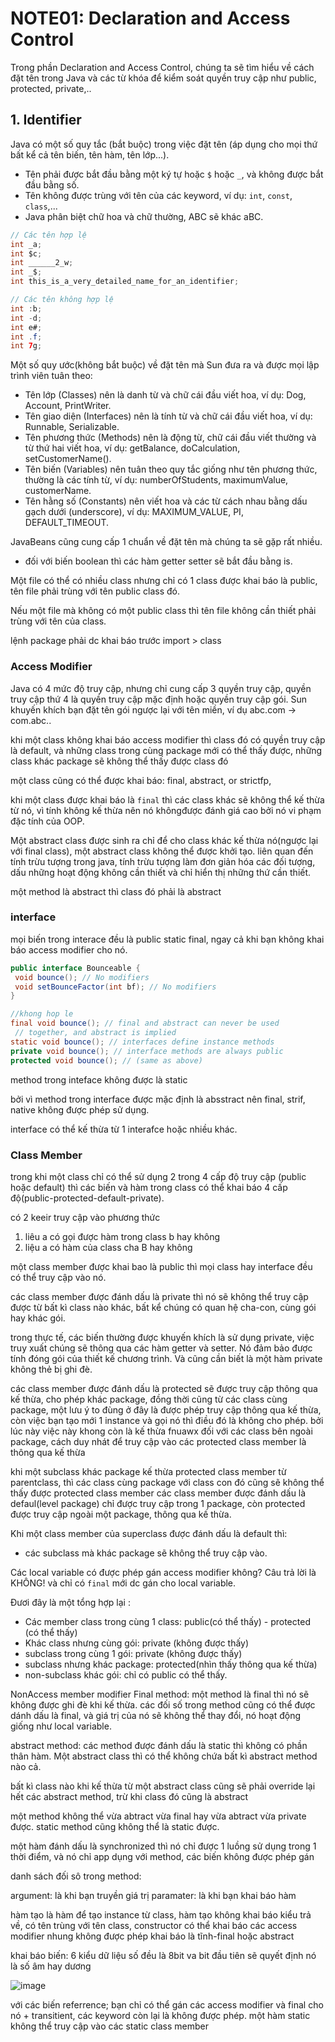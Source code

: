# NOTE01: Declaration and Access Control
Trong phần Declaration and Access Control, chúng ta sẽ tìm hiểu về cách đặt tên trong Java và các từ khóa để kiểm soát quyền truy cập như public, protected, private,..

## 1. Identifier
Java có một số quy tắc (bắt buộc) trong việc đặt tên (áp dụng cho mọi thứ bất kể cả tên biến, tên hàm, tên lớp...).
- Tên phải được bắt đầu bằng một ký tự hoặc `$` hoặc `_`, và không được bắt đầu bằng số.
- Tên không được trùng với tên của các keyword, ví dụ: `int`, `const`, `class`,...
- Java phân biệt chữ hoa và chữ thường, ABC sẽ khác aBC.
```java
// Các tên hợp lệ
int _a;
int $c;
int ______2_w;
int _$;
int this_is_a_very_detailed_name_for_an_identifier;

// Các tên không hợp lệ
int :b;
int -d;
int e#;
int .f;
int 7g;
```
Một số quy ước(không bắt buộc) về đặt tên mà Sun đưa ra và được mọi lập trình viên tuân theo:
- Tên lớp (Classes) nên là danh từ và chữ cái đầu viết hoa, ví dụ: Dog, Account, PrintWriter.
- Tên giao diện (Interfaces) nên là tính từ và chữ cái đầu viết hoa, ví dụ: Runnable, Serializable.
- Tên phương thức (Methods) nên là động từ, chữ cái đầu viết thường và từ thứ hai viết hoa, ví dụ: getBalance, doCalculation, setCustomerName().
- Tên biến (Variables) nên tuân theo quy tắc giống như tên phương thức, thường là các tính từ, ví dụ: numberOfStudents, maximumValue, customerName.
- Tên hằng số (Constants) nên viết hoa và các từ cách nhau bằng dấu gạch dưới (underscore), ví dụ: MAXIMUM_VALUE, PI, DEFAULT_TIMEOUT.

JavaBeans cũng cung cấp 1 chuẩn về đặt tên mà chúng ta sẽ gặp rất nhiều.
- đối với biến boolean thì các hàm getter setter sẽ bắt đầu bằng is.

Một file có thể có nhiều class nhưng chỉ có 1 class được khai báo là public, tên file phải trùng với tên public class đó.

Nếu một file mà không có một public class thì tên file không cần thiết phải trùng với tên của class.

lệnh package phải dc khai báo trước import > class

### Access Modifier
Java có 4 mức độ truy cập, nhưng chỉ cung cấp 3 quyền truy cập, quyền truy cập thứ 4 là quyền truy cập mặc định hoặc quyền truy cập gói.
Sun khuyến khích bạn đặt tên gói ngược lại với tên miền, ví dụ abc.com -> com.abc..


khi một class không khai báo access modifier thì class đó có quyền truy cập là default, và những class trong cùng package mới có thể thấy được, những class khác package sẽ không thể thấy được class đó

một class cũng có thể được khai báo: final, abstract, or strictfp, 

khi một class được khai báo là `final` thì các class khác sẽ không thể kế thừa từ nó, vì tính không kế  thừa nên nó khôngđược đánh giá cao bởi nó vi phạm đặc tính của OOP.


Một abstract class được sinh ra chỉ để cho class khác kế thừa nó(ngược lại với final class), một abstract class không thể được khởi tạo. liên quan đến tính trừu tượng trong java, tính trừu tượng làm đơn giản hóa các đối tượng, dấu những hoạt động không cần thiết và chỉ hiển thị những thứ cần thiết. 

một method là abstract thì class đó phải là abstract

### interface
mọi biến trong interace đều là public static final, ngay cả khi bạn không khai báo access modifier cho nó.
```java
public interface Bounceable {
 void bounce(); // No modifiers
 void setBounceFactor(int bf); // No modifiers
}

//khong hop le
final void bounce(); // final and abstract can never be used
 // together, and abstract is implied
static void bounce(); // interfaces define instance methods
private void bounce(); // interface methods are always public
protected void bounce(); // (same as above)
```

method trong inteface không được là static

bởi vì method trong interface được mặc định là absstract nên final, strif, native không được phép sử dụng.

interface có thể kế thừa từ 1 interafce hoặc nhiều khác.

### Class Member
trong khi một class chỉ có thể sử dụng 2 trong 4 cấp độ truy cập (public hoặc default) thì các biến và hàm trong class có thể khai báo 4 cấp độ(public-protected-default-private).

có 2 keeir truy cập vào phương thức
1. liêu a có gọi được hàm trong class b hay không
2. liệu a có hàm của class cha B hay không

một class member được khai bao là public thì mọi class hay interface đều có thể truy cập vào nó.

các class member được đánh dấu là private thì nó sẽ không thể truy cập được từ bất kì class nào khác, bất kể chúng có quan hệ cha-con, cùng gói hay khác gói.

trong thực tế, các biến thường được khuyến khích là sử dụng private, việc truy xuất chúng sẽ thông qua các hàm getter và setter. Nó đảm bảo được tính đóng gói của thiết kế chương trình. Và cũng cần biết là một hàm private không thẻ bị ghi đè.

các class member được đánh dấu là protected sẽ được truy cập thông qua kế thừa, cho phép khác package, đồng thời cũng từ các class cùng package, một lưu ý to đùng ở đây là được phép truy cập thông qua kế thừa, còn việc bạn tạo mới 1 instance và gọi nó thì điều đó là không cho phép. bởi lúc này việc này khong còn là kế thừa fnuawx
đối với các class bên ngoài package, cách duy nhát để truy cập vào các protected class member là thông qua kế thừa


khi một subclass khác package kế thừa protected class member từ parentclass, thì các class cùng package với class con đó cũng sẽ không thể thấy được protected class member
các class member được đánh dấu là defaul(level package) chỉ được truy cập trong 1 package, còn protected được truy cập ngoài một package, thông qua kế thừa.


Khi một class member của superclass được đánh dấu là default thì:
- các subclass mà khác package sẽ không thể truy cập vào.

Các local variable có được phép gán access modifier không? Câu trả lời là KHÔNG! và chỉ có `final` mới dc gán cho local variable.

Đươi đây là một tổng hợp lại :
- Các member class trong cùng 1 class: public(có thể thấy) - protected (có thể thấy)
- Khác class nhưng cùng gói: private (không được thấy)
- subclass trong cùng 1 gói: private (không được thấy)
- subclass nhưng khác package: protected(nhìn thấy thông qua kế thừa)
- non-subclass khác gói: chỉ có public có thể thấy.

NonAccess member modifier
Final method: một method là final thì nó sẽ không được ghi đè khi kế thừa. các đối số trong method cũng có thể được dánh dấu là final, và giá trị của nó sẽ không thể thay đổi, nó hoạt động giống như local variable.

abstract method: các method được đánh dấu là static thì không có phần thân hàm. Một abstract class thì có thể không chứa bất kì abstract method nào cả.

bất kì class nào khi kế thừa từ một abstract class cũng sẽ phải override lại hết các abstract method, trừ khi class đó cũng là abstract


một method không thể vừa abtract vừa final hay vừa abtract vừa private được. static method cũng không thể là static được.

một hàm đánh dấu là synchronized thì nó chỉ được 1 luồng sử dụng trong 1 thời điểm, và nó chỉ app dụng với method, các biến không được phép gán 


danh sách đối sô trong method: 

argument: là khi bạn truyền giá trị
paramater: là khi bạn khai báo hàm


hàm tạo là hàm để tạo instance từ class, hàm tạo không khai báo kiểu trả về, có tên trùng với tên class, constructor có thể khai báo các access modifier nhung không được phép khai báo là tĩnh-final hoặc abstract

khai báo biến:
6 kiểu dữ liệu số đều là 8bit va bit đầu tiên sẽ quyết định nó là số âm hay dương

![image](https://github.com/1truong9song9hiep8/java-notes/assets/101247928/b5848035-6c59-49f1-9b0f-00dad2832140)

với các biến referrence; bạn chỉ có thể gán các access modifier và final cho nó + transitient, các keyword còn lại là không được phép.
một hàm static không thể truy cập vào các static class member



